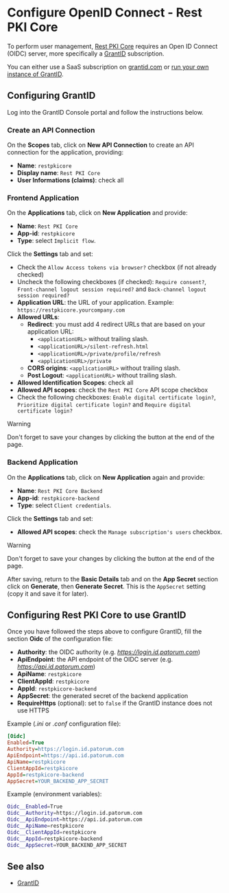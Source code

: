 ﻿# Configure OpenID Connect - Rest PKI Core

To perform user management, [Rest PKI Core](../index.md) requires an Open ID Connect (OIDC) server, more specifically a [GrantID](../../../grant-id/index.md) subscription.

You can either use a SaaS subscription on [grantid.com](https://grantid.com/) or [run your own instance of GrantID](../../../grant-id/on-premises/index.md).

## Configuring GrantID

Log into the GrantID Console portal and follow the instructions below.

### Create an API Connection

On the **Scopes** tab, click on **New API Connection** to create an API connection for the application, providing:

* **Name**: `restpkicore`
* **Display name**: `Rest PKI Core`
* **User Informations (claims)**: check all

### Frontend Application

On the **Applications** tab, click on **New Application** and provide:

* **Name**: `Rest PKI Core`
* **App-id**: `restpkicore`
* **Type**: select `Implicit flow`.

Click the **Settings** tab and set:

* Check the `Allow Access tokens via browser?` checkbox (if not already checked)
* Uncheck the following checkboxes (if checked): `Require consent?`, `Front-channel logout session required?` and `Back-channel logout session required?`
* **Application URL**: the URL of your application. Example: `https://restpkicore.yourcompany.com`
* **Allowed URLs**:
  * **Redirect**: you must add 4 redirect URLs that are based on your application URL:
    * `<applicationURL>` without trailing slash.
    * `<applicationURL>/silent-refresh.html`
    * `<applicationURL>/private/profile/refresh`
    * `<applicationURL>/private`
  * **CORS origins**: `<applicationURL>` without trailing slash.
  * **Post Logout**: `<applicationURL>` without trailing slash.
* **Allowed Identification Scopes**: check all
* **Allowed API scopes**: check the `Rest PKI Core` API scope checkbox
* Check the following checkboxes: `Enable digital certificate login?`, `Prioritize digital certificate login?` and `Require digital certificate login?`

> [!WARNING]
> Don't forget to save your changes by clicking the button at the end of the page.

### Backend Application

On the **Applications** tab, click on **New Application** again and provide:

* **Name**: `Rest PKI Core Backend`
* **App-id**: `restpkicore-backend`
* **Type**: select `Client credentials`.

Click the **Settings** tab and set:

* **Allowed API scopes**: check the `Manage subscription's users` checkbox.

> [!WARNING]
> Don't forget to save your changes by clicking the button at the end of the page.

After saving, return to the **Basic Details** tab and on the **App Secret** section click on **Generate**, then **Generate Secret**.
This is the `AppSecret` setting (copy it and save it for later).

## Configuring Rest PKI Core to use GrantID

Once you have followed the steps above to configure GrantID, fill the section **Oidc** of the configuration file:

* **Authority**: the OIDC authority (e.g. *https://login.id.patorum.com*)
* **ApiEndpoint**: the API endpoint of the OIDC server (e.g. *https://api.id.patorum.com*)
* **ApiName**: `restpkicore`
* **ClientAppId**: `restpkicore`
* **AppId**: `restpkicore-backend`
* **AppSecret**: the generated secret of the backend application
* **RequireHttps** (optional): set to `false` if the GrantID instance does not use HTTPS

Example (*.ini* or *.conf* configuration file):

```ini
[Oidc]
Enabled=True
Authority=https://login.id.patorum.com
ApiEndpoint=https://api.id.patorum.com
ApiName=restpkicore
ClientAppId=restpkicore
AppId=restpkicore-backend
AppSecret=YOUR_BACKEND_APP_SECRET
```

Example (environment variables):

```bash
Oidc__Enabled=True
Oidc__Authority=https://login.id.patorum.com
Oidc__ApiEndpoint=https://api.id.patorum.com
Oidc__ApiName=restpkicore
Oidc__ClientAppId=restpkicore
Oidc__AppId=restpkicore-backend
Oidc__AppSecret=YOUR_BACKEND_APP_SECRET
```

## See also

* [GrantID](../../grant-id/index.md)
